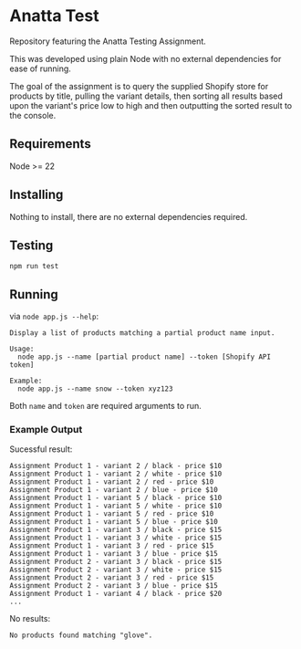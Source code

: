 # Anatta Test

Repository featuring the Anatta Testing Assignment.

This was developed using plain Node with no external dependencies for ease of running.

The goal of the assignment is to query the supplied Shopify store for products by title, pulling the variant details, then sorting all results based upon the variant's price low to high and then outputting the sorted result to the console.

## Requirements

Node >= 22

## Installing

Nothing to install, there are no external dependencies required.

## Testing

`npm run test`

## Running

via `node app.js --help`:

```
Display a list of products matching a partial product name input.

Usage:
  node app.js --name [partial product name] --token [Shopify API token]

Example:
  node app.js --name snow --token xyz123
```

Both `name` and `token` are required arguments to run.

### Example Output

Sucessful result:

```
Assignment Product 1 - variant 2 / black - price $10
Assignment Product 1 - variant 2 / white - price $10
Assignment Product 1 - variant 2 / red - price $10
Assignment Product 1 - variant 2 / blue - price $10
Assignment Product 1 - variant 5 / black - price $10
Assignment Product 1 - variant 5 / white - price $10
Assignment Product 1 - variant 5 / red - price $10
Assignment Product 1 - variant 5 / blue - price $10
Assignment Product 1 - variant 3 / black - price $15
Assignment Product 1 - variant 3 / white - price $15
Assignment Product 1 - variant 3 / red - price $15
Assignment Product 1 - variant 3 / blue - price $15
Assignment Product 2 - variant 3 / black - price $15
Assignment Product 2 - variant 3 / white - price $15
Assignment Product 2 - variant 3 / red - price $15
Assignment Product 2 - variant 3 / blue - price $15
Assignment Product 1 - variant 4 / black - price $20
...
```

No results:

```
No products found matching "glove".
```
